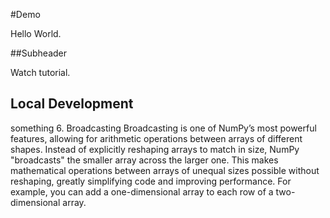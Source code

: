 #Demo

Hello World.

##Subheader

Watch tutorial.

## Local Development

something
6. Broadcasting
Broadcasting is one of NumPy’s most powerful features, allowing for arithmetic operations between arrays of different shapes. Instead of explicitly reshaping arrays to match in size, NumPy "broadcasts" the smaller array across the larger one. This makes mathematical operations between arrays of unequal sizes possible without reshaping, greatly simplifying code and improving performance.
For example, you can add a one-dimensional array to each row of a two-dimensional array. 
